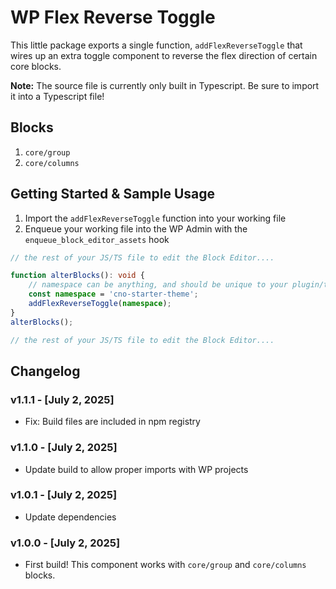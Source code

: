 # WP Flex Reverse Toggle

This little package exports a single function, `addFlexReverseToggle` that wires up an extra toggle component to reverse the flex direction of certain core blocks.

**Note:** The source file is currently only built in Typescript. Be sure to import it into a Typescript file!

## Blocks

1. `core/group`
2. `core/columns`

## Getting Started & Sample Usage

1. Import the `addFlexReverseToggle` function into your working file
2. Enqueue your working file into the WP Admin with the `enqueue_block_editor_assets` hook

```ts
// the rest of your JS/TS file to edit the Block Editor....

function alterBlocks(): void {
	// namespace can be anything, and should be unique to your plugin/theme
	const namespace = 'cno-starter-theme';
	addFlexReverseToggle(namespace);
}
alterBlocks();

// the rest of your JS/TS file to edit the Block Editor....
```

## Changelog

### v1.1.1 - [July 2, 2025]

- Fix: Build files are included in npm registry

### v1.1.0 - [July 2, 2025]

- Update build to allow proper imports with WP projects

### v1.0.1 - [July 2, 2025]

- Update dependencies

### v1.0.0 - [July 2, 2025]

- First build! This component works with `core/group` and `core/columns` blocks.
